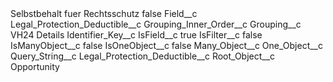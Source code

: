 <?xml version="1.0" encoding="UTF-8"?>
<CustomMetadata xmlns="http://soap.sforce.com/2006/04/metadata" xmlns:xsi="http://www.w3.org/2001/XMLSchema-instance" xmlns:xsd="http://www.w3.org/2001/XMLSchema">
    <label>Selbstbehalt fuer Rechtsschutz</label>
    <protected>false</protected>
    <values>
        <field>Field__c</field>
        <value xsi:type="xsd:string">Legal_Protection_Deductible__c</value>
    </values>
    <values>
        <field>Grouping_Inner_Order__c</field>
        <value xsi:nil="true"/>
    </values>
    <values>
        <field>Grouping__c</field>
        <value xsi:type="xsd:string">VH24 Details</value>
    </values>
    <values>
        <field>Identifier_Key__c</field>
        <value xsi:nil="true"/>
    </values>
    <values>
        <field>IsField__c</field>
        <value xsi:type="xsd:boolean">true</value>
    </values>
    <values>
        <field>IsFilter__c</field>
        <value xsi:type="xsd:boolean">false</value>
    </values>
    <values>
        <field>IsManyObject__c</field>
        <value xsi:type="xsd:boolean">false</value>
    </values>
    <values>
        <field>IsOneObject__c</field>
        <value xsi:type="xsd:boolean">false</value>
    </values>
    <values>
        <field>Many_Object__c</field>
        <value xsi:nil="true"/>
    </values>
    <values>
        <field>One_Object__c</field>
        <value xsi:nil="true"/>
    </values>
    <values>
        <field>Query_String__c</field>
        <value xsi:type="xsd:string">Legal_Protection_Deductible__c</value>
    </values>
    <values>
        <field>Root_Object__c</field>
        <value xsi:type="xsd:string">Opportunity</value>
    </values>
</CustomMetadata>
